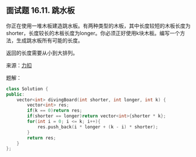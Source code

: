 ## 面试题 16.11. 跳水板
你正在使用一堆木板建造跳水板。有两种类型的木板，其中长度较短的木板长度为shorter，长度较长的木板长度为longer。你必须正好使用k块木板。编写一个方法，生成跳水板所有可能的长度。

返回的长度需要从小到大排列。

来源：[力扣](https://leetcode.cn/problems/diving-board-lcci)

题解：
```C++
class Solution {
public:
    vector<int> divingBoard(int shorter, int longer, int k) {
        vector<int> res;
        if(k == 0)return res;
        if(shorter == longer)return vector<int>{shorter * k};
        for(int i = 0; i <= k; i++){
            res.push_back(i * longer + (k - i) * shorter);
        }
        return res;
    }
};
```
